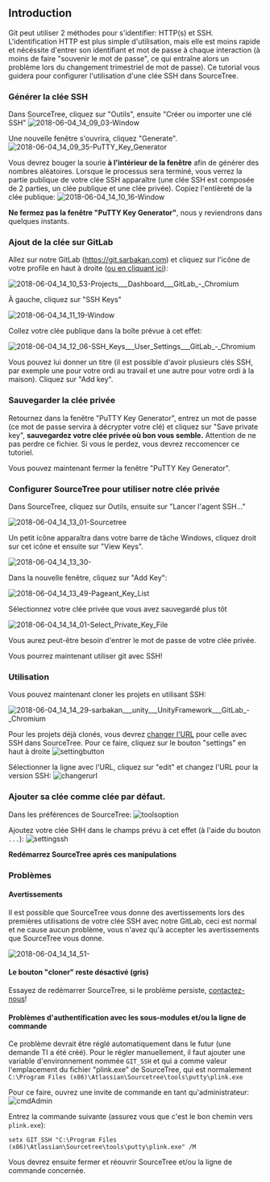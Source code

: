 ## Introduction

Git peut utiliser 2 méthodes pour s'identifier: HTTP(s) et SSH. L'identification HTTP est plus simple d'utilisation, mais elle est moins rapide et nécéssite d'entrer son identifiant et mot de passe à chaque interaction (à moins de faire "souvenir le mot de passe", ce qui entraîne alors un problème lors du changement trimestriel de mot de passe). Ce tutorial vous guidera pour configurer l'utilisation d'une clée SSH dans SourceTree.

### Générer la clée SSH

Dans SourceTree, cliquez sur "Outils", ensuite "Créer ou importer une clé SSH"
![2018-06-04_14_09_03-Window](/uploads/fa552d8cf7d244d901df51141f629ce7/2018-06-04_14_09_03-Window.png)

Une nouvelle fenêtre s'ouvrira, cliquez "Generate". 
![2018-06-04_14_09_35-PuTTY_Key_Generator](/uploads/b2ef00972fa61770a2c4d5a17f0938cf/2018-06-04_14_09_35-PuTTY_Key_Generator.png)

Vous devrez bouger la sourie **à l'intérieur de la fenêtre** afin de générer des nombres aléatoires. Lorsque le processus sera terminé, vous verrez la partie publique de votre clée SSH apparaître (une clée SSH est composée de 2 parties, un clée publique et une clée privée). Copiez l'entièreté de la clée publique:
![2018-06-04_14_10_16-Window](/uploads/602de903b380ff65b854331933958861/2018-06-04_14_10_16-Window.png)

**Ne fermez pas la fenêtre "PuTTY Key Generator"**, nous y reviendrons dans quelques instants.

### Ajout de la clée sur GitLab

Allez sur notre GitLab (https://git.sarbakan.com) et cliquez sur l'icône de votre profile en haut à droite ([ou en cliquant ici](https://git.sarbakan.com/profile)):

![2018-06-04_14_10_53-Projects___Dashboard___GitLab_-_Chromium](/uploads/a2437cf5d18da84eb6ae133c8c9bd8fa/2018-06-04_14_10_53-Projects___Dashboard___GitLab_-_Chromium.png)

À gauche, cliquez sur "SSH Keys"

![2018-06-04_14_11_19-Window](/uploads/03988d8a4468b5c2a90ac74777048bfe/2018-06-04_14_11_19-Window.png)

Collez votre clée publique dans la boîte prévue à cet effet:

![2018-06-04_14_12_06-SSH_Keys___User_Settings___GitLab_-_Chromium](/uploads/cee39baeedc523e8c36bb276296edf6c/2018-06-04_14_12_06-SSH_Keys___User_Settings___GitLab_-_Chromium.png)

Vous pouvez lui donner un titre (il est possible d'avoir plusieurs clés SSH, par exemple une pour votre ordi au travail et une autre pour votre ordi à la maison). Cliquez sur "Add key".

### Sauvegarder la clée privée

Retournez dans la fenêtre "PuTTY Key Generator", entrez un mot de passe (ce mot de passe servira à décrypter votre clé) et cliquez sur "Save private key", **sauvegardez votre clée privée où bon vous semble.** Attention de ne pas perdre ce fichier. Si vous le perdez, vous devrez reccomencer ce tutoriel.

Vous pouvez maintenant fermer la fenêtre "PuTTY Key Generator".

### Configurer SourceTree pour utiliser notre clée privée

Dans SourceTree, cliquez sur Outils, ensuite sur "Lancer l'agent SSH..."

![2018-06-04_14_13_01-Sourcetree](/uploads/aa0e7d04cbb1878eb166cb162944470e/2018-06-04_14_13_01-Sourcetree.png)

Un petit icône apparaîtra dans votre barre de tâche Windows, cliquez droit sur cet icône et ensuite sur "View Keys".

![2018-06-04_14_13_30-](/uploads/ea6cfd718d3b4b116189cd4051a49b7d/2018-06-04_14_13_30-.png)

Dans la nouvelle fenêtre, cliquez sur "Add Key":

![2018-06-04_14_13_49-Pageant_Key_List](/uploads/2f0affc58f4571575a378a118079a23a/2018-06-04_14_13_49-Pageant_Key_List.png)

Sélectionnez votre clée privée que vous avez sauvegardé plus tôt

![2018-06-04_14_14_01-Select_Private_Key_File](/uploads/e8275e925f96633eda99f4144ec9f9cb/2018-06-04_14_14_01-Select_Private_Key_File.png)

Vous aurez peut-être besoin d'entrer le mot de passe de votre clée privée.

Vous pourrez maintenant utiliser git avec SSH!

### Utilisation

Vous pouvez maintenant cloner les projets en utilisant SSH:

![2018-06-04_14_14_29-sarbakan___unity___UnityFramework___GitLab_-_Chromium](/uploads/9469e214d8c19c88105ed70723ca8d42/2018-06-04_14_14_29-sarbakan___unity___UnityFramework___GitLab_-_Chromium.png)

Pour les projets déjà clonés, vous devrez [changer l'URL](change-remote-url.md) pour celle avec SSH dans SourceTree. Pour ce faire, cliquez sur le bouton "settings" en haut à droite ![settingbutton](/uploads/88f89412565aa9d4dc3b964fe6533270/settingbutton.png)

Sélectionner la ligne avec l'URL, cliquez sur "edit" et changez l'URL pour la version SSH: ![changerurl](/uploads/c7c3943a8ef767201a25cc61c2714742/changerurl.png)

### Ajouter sa clée comme clée par défaut.

Dans les préférences de SourceTree: ![toolsoption](/uploads/751cf789d81f36d05d18fa1de85fafcf/toolsoption.png)

Ajoutez votre clée SHH dans le champs prévu à cet effet (à l'aide du bouton `...`): ![settingssh](/uploads/29e327a248ef100d8365a74850f545de/settingssh.png)

**Redémarrez SourceTree après ces manipulations**

### Problèmes

#### Avertissements
Il est possible que SourceTree vous donne des avertissements lors des premières utilisations de votre clée SSH avec notre GitLab, ceci est normal et ne cause aucun problème, vous n'avez qu'à accepter les avertissements que SourceTree vous donne.

![2018-06-04_14_14_51-](/uploads/8b1af67e0f97abe8dd528c202af47917/2018-06-04_14_14_51-.png)

#### Le bouton "cloner" reste désactivé (gris)
Essayez de redémarrer SourceTree, si le problème persiste, [contactez-nous](https://chat.sarbakan.com/channel/R%2526D-connect)!

#### Problèmes d'authentification avec les sous-modules et/ou la ligne de commande
Ce problème devrait être réglé automatiquement dans le futur (une demande TI a été créé). Pour le régler manuellement, il faut ajouter une variable d'environnement nommée `GIT_SSH` et qui a comme valeur l'emplacement du fichier "plink.exe" de SourceTree, qui est normalement `C:\Program Files (x86)\Atlassian\Sourcetree\tools\putty\plink.exe`

Pour ce faire, ouvrez une invite de commande en tant qu'administrateur:
![cmdAdmin](/uploads/596d5c00fec3f0c43d284c54eee5f6cb/cmdAdmin.png)

Entrez la commande suivante (assurez vous que c'est le bon chemin vers `plink.exe`):
```
setx GIT_SSH "C:\Program Files (x86)\Atlassian\Sourcetree\tools\putty\plink.exe" /M
```

Vous devrez ensuite fermer et réouvrir SourceTree et/ou la ligne de commande concernée.